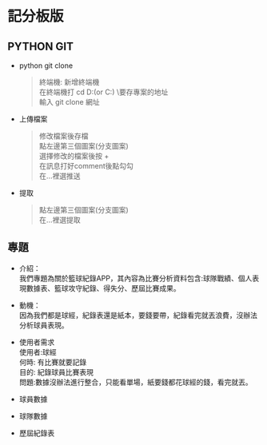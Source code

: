 # 記分板版

## PYTHON GIT
* python git clone
  > 終端機: 新增終端機  
  > 在終端機打 cd D:(or C:) \要存專案的地址  
  > 輸入 git clone 網址  

* 上傳檔案
  > 修改檔案後存檔  
  > 點左邊第三個圖案(分支圖案)  
  > 選擇修改的檔案後按 +  
  > 在訊息打好comment後點勾勾  
  > 在...裡選推送
 
* 提取
  > 點左邊第三個圖案(分支圖案)  
  > 在...裡選提取  

## 專題
* 介紹：  
  我們專題為關於籃球紀錄APP，其內容為比賽分析資料包含:球隊戰績、個人表現數據表、籃球攻守紀錄、得失分、歷屆比賽成果。  
  
* 動機：  
  因為我們都是球經，紀錄表還是紙本，要錢要帶，紀錄看完就丟浪費，沒辦法分析球員表現。 
  
* 使用者需求   
  使用者:球經  
  何時: 有比賽就要記錄  
  目的: 紀錄球員比賽表現  
  問題:數據沒辦法進行整合，只能看單場，紙要錢都花球經的錢，看完就丟。  

* 球員數據
* 球隊數據
* 歷屆紀錄表
